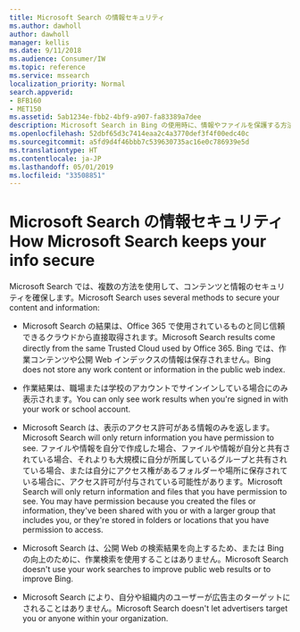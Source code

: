 ```yaml
---
title: Microsoft Search の情報セキュリティ
ms.author: dawholl
author: dawholl
manager: kellis
ms.date: 9/11/2018
ms.audience: Consumer/IW
ms.topic: reference
ms.service: mssearch
localization_priority: Normal
search.appverid:
- BFB160
- MET150
ms.assetid: 5ab1234e-fbb2-4bf9-a907-fa83389a7dee
description: Microsoft Search in Bing の使用時に、情報やファイルを保護する方法
ms.openlocfilehash: 52dbf65d3c7414eaa2c4a3770def3f4f00edc40c
ms.sourcegitcommit: a5fd9d4f46bbb7c539630735ac16e0c786939e5d
ms.translationtype: HT
ms.contentlocale: ja-JP
ms.lasthandoff: 05/01/2019
ms.locfileid: "33508851"
---
```

# <a name="how-microsoft-search-keeps-your-info-secure"></a><span data-ttu-id="27859-103">Microsoft Search の情報セキュリティ</span><span class="sxs-lookup"><span data-stu-id="27859-103">How Microsoft Search keeps your info secure</span></span>

<span data-ttu-id="27859-104">Microsoft Search では、複数の方法を使用して、コンテンツと情報のセキュリティを確保します。</span><span class="sxs-lookup"><span data-stu-id="27859-104">Microsoft Search uses several methods to secure your content and information:</span></span>
  
- <span data-ttu-id="27859-105">Microsoft Search の結果は、Office 365 で使用されているものと同じ信頼できるクラウドから直接取得されます。</span><span class="sxs-lookup"><span data-stu-id="27859-105">Microsoft Search results come directly from the same Trusted Cloud used by Office 365.</span></span> <span data-ttu-id="27859-106">Bing では、作業コンテンツや公開 Web インデックスの情報は保存されません。</span><span class="sxs-lookup"><span data-stu-id="27859-106">Bing does not store any work content or information in the public web index.</span></span>
    
- <span data-ttu-id="27859-107">作業結果は、職場または学校のアカウントでサインインしている場合にのみ表示されます。</span><span class="sxs-lookup"><span data-stu-id="27859-107">You can only see work results when you're signed in with your work or school account.</span></span>
    
- <span data-ttu-id="27859-108">Microsoft Search は、表示のアクセス許可がある情報のみを返します。</span><span class="sxs-lookup"><span data-stu-id="27859-108">Microsoft Search will only return information you have permission to see.</span></span> <span data-ttu-id="27859-109">ファイルや情報を自分で作成した場合、ファイルや情報が自分と共有されている場合、それよりも大規模に自分が所属しているグループと共有されている場合、または自分にアクセス権があるフォルダーや場所に保存されている場合に、アクセス許可が付与されている可能性があります。</span><span class="sxs-lookup"><span data-stu-id="27859-109">Microsoft Search will only return information and files that you have permission to see. You may have permission because you created the files or information, they've been shared with you or with a larger group that includes you, or they're stored in folders or locations that you have permission to access.</span></span>
    
- <span data-ttu-id="27859-110">Microsoft Search は、公開 Web の検索結果を向上するため、または Bing の向上のために、作業検索を使用することはありません。</span><span class="sxs-lookup"><span data-stu-id="27859-110">Microsoft Search doesn't use your work searches to improve public web results or to improve Bing.</span></span>
    
- <span data-ttu-id="27859-111">Microsoft Search により、自分や組織内のユーザーが広告主のターゲットにされることはありません。</span><span class="sxs-lookup"><span data-stu-id="27859-111">Microsoft Search doesn't let advertisers target you or anyone within your organization.</span></span>

  


